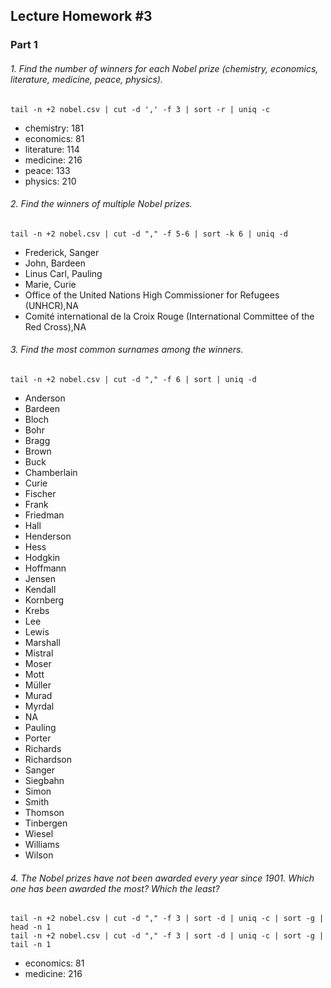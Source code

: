 ## Lecture Homework #3
### Part 1
###### 1. Find the number of winners for each Nobel prize (chemistry, economics, literature, medicine, peace, physics).
```
tail -n +2 nobel.csv | cut -d ',' -f 3 | sort -r | uniq -c
```
* chemistry: 181
* economics: 81
* literature: 114
* medicine: 216
* peace: 133
* physics: 210

###### 2. Find the winners of multiple Nobel prizes.
```
tail -n +2 nobel.csv | cut -d "," -f 5-6 | sort -k 6 | uniq -d
```
* Frederick, Sanger
* John, Bardeen
* Linus Carl, Pauling
* Marie, Curie
* Office of the United Nations High Commissioner for Refugees (UNHCR),NA
* Comité international de la Croix Rouge (International Committee of the Red Cross),NA

###### 3. Find the most common surnames among the winners.
```
tail -n +2 nobel.csv | cut -d "," -f 6 | sort | uniq -d
```
* Anderson
* Bardeen
* Bloch
* Bohr
* Bragg
* Brown
* Buck
* Chamberlain
* Curie
* Fischer
* Frank
* Friedman
* Hall
* Henderson
* Hess
* Hodgkin
* Hoffmann
* Jensen
* Kendall
* Kornberg
* Krebs
* Lee
* Lewis
* Marshall
* Mistral
* Moser
* Mott
* Müller
* Murad
* Myrdal
* NA
* Pauling
* Porter
* Richards
* Richardson
* Sanger
* Siegbahn
* Simon
* Smith
* Thomson
* Tinbergen
* Wiesel
* Williams
* Wilson

###### 4. The Nobel prizes have not been awarded every year since 1901. Which one has been awarded the most? Which the least?
```
tail -n +2 nobel.csv | cut -d "," -f 3 | sort -d | uniq -c | sort -g | head -n 1
tail -n +2 nobel.csv | cut -d "," -f 3 | sort -d | uniq -c | sort -g | tail -n 1
```
* economics: 81
* medicine: 216
